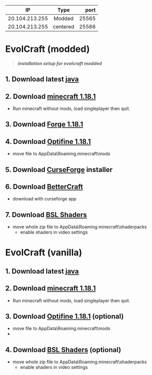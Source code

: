 | IP             | Type          | port  |
| -------------  |:-------------:| -----:|
| 20.104.213.255 | Modded        | 25565 |
| 20.104.213.255 | centered      | 25566 |


# EvolCraft (modded)
> ##### installation setup for evolcraft modded

## 1. Download latest [java](https://www.java.com/download/ie_manual.jsp)

## 2. Download [minecraft 1.18.1](https://www.minecraft.net/fr-fr/get-minecraft)
 - Run minecraft without mods, load singleplayer then quit.

## 3. Download [Forge 1.18.1](https://files.minecraftforge.net/net/minecraftforge/forge/)

## 4. Download [Optifine 1.18.1](https://optifine.net/downloads)
- move file to AppData\Roaming\.minecraft\mods

## 5. Download [CurseForge](https://download.curseforge.com/) installer

## 6. Download [BetterCraft](https://www.curseforge.com/minecraft/modpacks/better-minecraft-modpack-new)
- download with curseforge app

## 7. Download [BSL Shaders](https://resourcepack.net/bsl-shaders/)
   - move whole zip file to AppData\Roaming\.minecraft\shaderpacks
     - enable shaders in video settings

# EvolCraft (vanilla)
## 1. Download latest [java](https://www.java.com/download/ie_manual.jsp)

## 2. Download [minecraft 1.18.1](https://www.minecraft.net/fr-fr/get-minecraft)
 - Run minecraft without mods, load singleplayer then quit.

## 3. Download [Optifine 1.18.1](https://optifine.net/downloads) (optional)
- move file to AppData\Roaming\.minecraft\mods
- 
## 4. Download [BSL Shaders](https://resourcepack.net/bsl-shaders/) (optional)
   - move whole zip file to AppData\Roaming\.minecraft\shaderpacks
     - enable shaders in video settings

